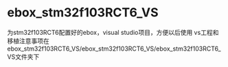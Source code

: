 # ebox_stm32f103RCT6_VS
为stm32f103RCT6配置好的ebox，visual studio项目，方便以后使用
vs工程和移植注意事项在ebox_stm32f103RCT6_VS/ebox_stm32f103RCT6_VS/ebox_stm32f103RCT6_VS文件夹下
